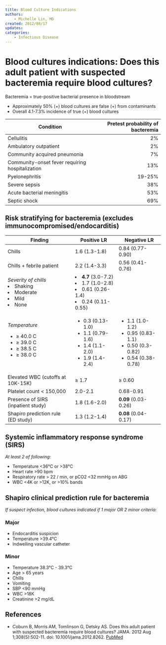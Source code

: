 ```yaml
---
title: Blood Culture Indications
authors:
    - Michelle Lin, MD
created: 2012/08/17
updates:
categories:
    - Infectious Disease
---
```


# Blood cultures indications: Does this adult patient with suspected bacteremia require blood cultures?

Bacteremia = true-positive bacterial presence in bloodstream

- Approximately 50% (+) blood cultures are false (+) from contaminants
- Overall 4.1-7.3% incidence of true (+) blood cultures

| Condition                                       | Pretest probability of bacteremia |
| ----------------------------------------------- | --------------------------------: |
| Cellulitis                                      |                                2% |
| Ambulatory outpatient                           |                                2% |
| Community acquired pneumonia                    |                                7% |
| Community-onset fever requiring hospitalization |                               13% |
| Pyelonephritis                                  |                            19-25% |
| Severe sepsis                                   |                               38% |
| Acute bacterial meningitis                      |                               53% |
| Septic shock                                    |                               69% |

## Risk stratifying for bacteremia (excludes immunocompromised/endocarditis)

|  Finding                                                                                   | Positive LR                                                                                             |  Negative LR                                                                                             |
| ------------------------------------------------------------------------------------------ | ------------------------------------------------------------------------------------------------------- | -------------------------------------------------------------------------------------------------------- |
| Chills                                                                                     | 1.6 (1.3-1.8)                                                                                           | 0.84 (0.77-0.90)                                                                                         |
| Chills + febrile patient                                                                   | 2.2 (1.4-3.3)                                                                                           | 0.56 (0.41-0.76)                                                                                         |
| _Severity of chills_<li>Shaking</li><li>Moderate</li><li>Mild</li><li>None</li>            | <li>**4.7** (3.0-7.2) </li><li>1.7 (1.0-2.8)</li><li>0.61 (0.26-1.4)</li><li>0.24 (0.11-0.55)</li></ul> |                                                                                                          |
| _Temperature_<ul><li>≥ 40.0 C</li><li>≥ 39.0 C</li><li>≥ 38.5 C</li><li>≥ 38.0 C</li></ul> | <ul><li>0.3 (0.13-1.0)</li><li>1.1 (0.79-1.6)</li><li>1.4 (1.1-2.0)</li><li>1.9 (1.4-2.4)</li></ul>     | <ul><li>1.1 (1.0-1.2)</li><li>0.95 (0.83-1.1)</li><li>0.50 (0.3-0.82)</li><li>0.54 (0.38-0.78)</li></ul> |
| Elevated WBC (cutoffs at 10K-15K)                                                          | &ge; 1.7                                                                                                | &ge; 0.60                                                                                                |
| Platelet count &lt; 150,000                                                                | 2.0-2.1                                                                                                 | 0.68-0.91                                                                                                |
| Presence of SIRS (inpatient study)                                                         | 1.8 (1.6-2.0)                                                                                           | **0.09** (0.03-0.26)                                                                                     |
| Shapiro prediction rule (ED study)                                                         | 1.3 (1.2-1.4)                                                                                           | **0.08** (0.04-0.17)                                                                                     |

## Systemic inflammatory response syndrome (SIRS)

_At least 2 of following:_

- Temperature &lt;36&deg;C or &gt;38&deg;C
- Heart rate &gt;90 bpm
- Respiratory rate &gt; 22 / min, or pCO2 &lt;32 mmHg on ABG
- WBC &lt;4K or &gt;12K, or &gt;10% bands

## Shapiro clinical prediction rule for bacteremia

_If suspect infection, blood cultures indicated if 1 major OR 2 minor criteria:_

### Major

- Endocarditis suspicion
- Temperature &gt;39.4&deg;C
- Indwelling vascular catheter

### Minor

- Temperature 38.3&deg;C - 39.3&deg;C
- Age &gt; 65 years
- Chills
- Vomiting
- SBP &lt;90 mmHg
- WBC &gt;18K
- Creatinine &gt;2 mg/dL

## References

- Coburn B, Morris AM, Tomlinson G, Detsky AS. Does this adult patient with suspected bacteremia require blood cultures? JAMA. 2012 Aug 1;308(5):502-11. doi: 10.1001/jama.2012.8262. [PubMed](https://www.ncbi.nlm.nih.gov/pubmed/?term=22851117)
